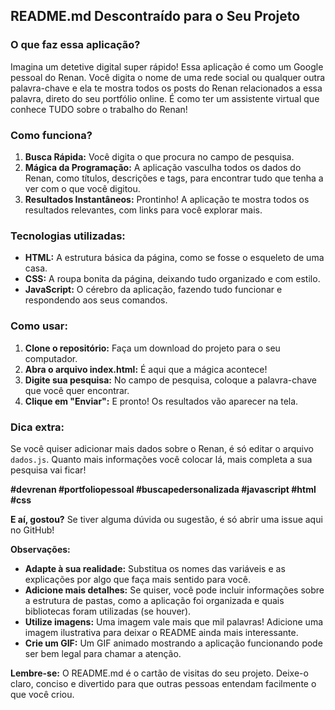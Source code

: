 ## **README.md Descontraído para o Seu Projeto**

### **O que faz essa aplicação?**

Imagina um detetive digital super rápido! Essa aplicação é como um Google pessoal do Renan. Você digita o nome de uma rede social ou qualquer outra palavra-chave e ela te mostra todos os posts do Renan relacionados a essa palavra, direto do seu portfólio online. É como ter um assistente virtual que conhece TUDO sobre o trabalho do Renan! 

### **Como funciona?**

1. **Busca Rápida:** Você digita o que procura no campo de pesquisa.
2. **Mágica da Programação:** A aplicação vasculha todos os dados do Renan, como títulos, descrições e tags, para encontrar tudo que tenha a ver com o que você digitou.
3. **Resultados Instantâneos:** Prontinho! A aplicação te mostra todos os resultados relevantes, com links para você explorar mais.

### **Tecnologias utilizadas:**

* **HTML:** A estrutura básica da página, como se fosse o esqueleto de uma casa.
* **CSS:** A roupa bonita da página, deixando tudo organizado e com estilo.
* **JavaScript:** O cérebro da aplicação, fazendo tudo funcionar e respondendo aos seus comandos.

### **Como usar:**

1. **Clone o repositório:** Faça um download do projeto para o seu computador.
2. **Abra o arquivo index.html:** É aqui que a mágica acontece!
3. **Digite sua pesquisa:** No campo de pesquisa, coloque a palavra-chave que você quer encontrar.
4. **Clique em "Enviar":** E pronto! Os resultados vão aparecer na tela.

### **Dica extra:**

Se você quiser adicionar mais dados sobre o Renan, é só editar o arquivo `dados.js`. Quanto mais informações você colocar lá, mais completa a sua pesquisa vai ficar!

**#devrenan #portfoliopessoal #buscapedersonalizada #javascript #html #css**

**E aí, gostou?** Se tiver alguma dúvida ou sugestão, é só abrir uma issue aqui no GitHub! 

**Observações:**

* **Adapte à sua realidade:** Substitua os nomes das variáveis e as explicações por algo que faça mais sentido para você.
* **Adicione mais detalhes:** Se quiser, você pode incluir informações sobre a estrutura de pastas, como a aplicação foi organizada e quais bibliotecas foram utilizadas (se houver).
* **Utilize imagens:** Uma imagem vale mais que mil palavras! Adicione uma imagem ilustrativa para deixar o README ainda mais interessante.
* **Crie um GIF:** Um GIF animado mostrando a aplicação funcionando pode ser bem legal para chamar a atenção.

**Lembre-se:** O README.md é o cartão de visitas do seu projeto. Deixe-o claro, conciso e divertido para que outras pessoas entendam facilmente o que você criou.
